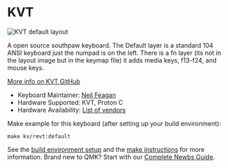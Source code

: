 # KVT

![KVT default layout](https://i.imgur.com/nPwxzdU.jpg)

A open source southpaw keyboard. The Default layer is a standard 104 ANSI keyboard just the numpad is on the left.
There is a fn layer (its not in the layout image but in the keymap file) it adds media keys, f13-f24, and mouse keys.

[More info on KVT GitHub](https://github.com/Hybrid65/KVT)

* Keyboard Maintainer: [Neil Feagan](https://github.com/Hybrid65)
* Hardware Supported: KVT, Proton C
* Hardware Availability: [List of vendors](https://qmk.fm/proton-c)

Make example for this keyboard (after setting up your build environment):

    make kv/revt:default

See the [build environment setup](https://docs.qmk.fm/#/getting_started_build_tools) and the [make instructions](https://docs.qmk.fm/#/getting_started_make_guide) for more information. Brand new to QMK? Start with our [Complete Newbs Guide](https://docs.qmk.fm/#/newbs).
